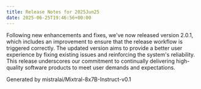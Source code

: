 ```yaml
---
title: Release Notes for 2025Jun25
date: 2025-06-25T19:46:56+00:00
---
```


Following new enhancements and fixes, we've now released version 2.0.1, which includes an improvement to ensure that the release workflow is triggered correctly. The updated version aims to provide a better user experience by fixing existing issues and reinforcing the system's reliability. This release underscores our commitment to continually delivering high-quality software products to meet user demands and expectations.

Generated by mistralai/Mixtral-8x7B-Instruct-v0.1
